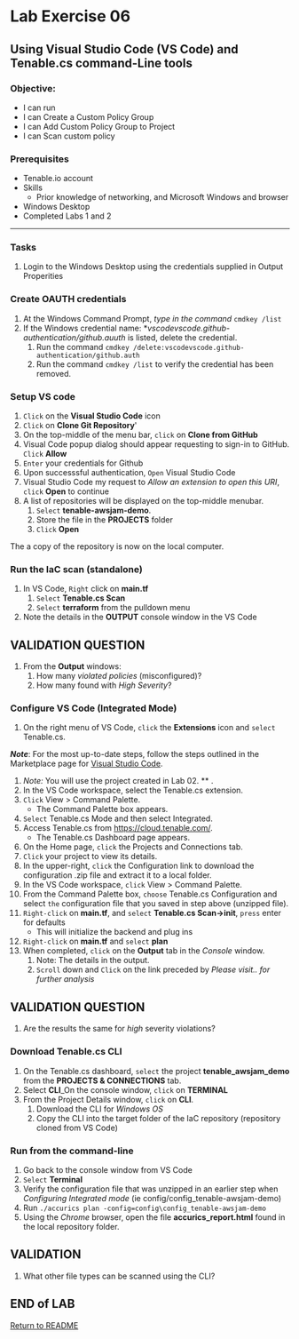 # Lab Exercise 06

## Using Visual Studio Code (VS Code) and Tenable.cs command-Line tools

### Objective:

- I can run 
- I can Create a Custom Policy Group
- I can Add Custom Policy Group to Project
- I can Scan custom policy  

### Prerequisites
- Tenable.io account
- Skills
  - Prior knowledge of networking, and Microsoft Windows and browser
- Windows Desktop
- Completed Labs 1 and 2
____

### Tasks


1.  Login to the Windows Desktop using the credentials supplied in Output Properities

### Create OAUTH credentials

1.  At the Windows Command Prompt, *type in the command* `cmdkey /list`
1.  If the Windows credential name:  **vscodevscode.github-authentication/github.auuth* is listed, delete the credential.
    1.  Run the command `cmdkey /delete:vscodevscode.github-authentication/github.auth`
    1.  Run the command `cmdkey /list` to verify the credential has been removed.


### Setup VS code

1.  `Click` on the **Visual Studio Code** icon
1.  `Click` on **Clone Git Repository**'
1.  On the top-middle of the menu bar, `click` on **Clone from GitHub**
1.  Visual Code popup dialog should appear requesting to sign-in to GitHub.  `Click` **Allow**
1.  `Enter` your credentials for Github
1.  Upon successsful authentication, `Open` Visual Studio Code
1.  Visual Studio Code my request to *Allow an extension to open this URI*, `click` **Open** to continue
1.  A list of repositories will be displayed on the top-middle menubar.
    1.  `Select` **tenable-awsjam-demo**.
    1.  Store the file in the **PROJECTS** folder
    1.  `Click` **Open**

The a copy of the repository is now on the local computer.

### Run the IaC scan (standalone)

1.  In VS Code, `Right` click on **main.tf**
    1.  `Select` **Tenable.cs Scan**
    1.  `Select` **terraform** from the pulldown menu
1.  Note the details in the **OUTPUT** console window in the VS Code 

## VALIDATION QUESTION

1.  From the **Output** windows:
    1.  How many *violated policies* (misconfigured)?
    1.  How many found with *High Severity*?



### Configure VS Code (Integrated Mode)
 
1.  On the right menu of VS Code, `click` the **Extensions** icon and `select` Tenable.cs.

***Note***:  For the most up-to-date steps, follow the steps outlined in the Marketplace page for [Visual Studio Code](https://marketplace.visualstudio.com/items?itemName=AccuricsInc.accurics-iac).


1.  *Note:* You will use the project created in Lab 02.  **
.
1.  In the VS Code workspace, select the Tenable.cs extension.
1.  `Click` View > Command Palette.
    - The Command Palette box appears.
1.  `Select` Tenable.cs Mode and then select Integrated.
1.  Access Tenable.cs from https://cloud.tenable.com/.
    - The Tenable.cs Dashboard page appears.
1.  On the Home page, `click` the Projects and Connections tab.
1.  `Click` your project to view its details.
1.  In the upper-right, `click` the Configuration link to download the configuration .zip file and extract it to a local folder.
1.  In the VS Code workspace, `click` View > Command Palette.
1.  From the Command Palette box, `choose` Tenable.cs Configuration and select `the` configuration file that you saved in step above (unzipped file).
1.  `Right-click` on **main.tf**, and `select` **Tenable.cs Scan->init**, `press` enter for defaults
    - This will initialize the backend and plug ins
1.  `Right-click` on **main.tf** and `select` **plan**
1.  When completed, `click` on the **Output** tab in the *Console* window.
    1.   Note:  The details in the output.
    1.  `Scroll` down and `Click` on the link preceded by *Please visit.. for further analysis*

## VALIDATION QUESTION

1.  Are the results the same for *high* severity violations?


### Download Tenable.cs CLI

1.  On the Tenable.cs dashboard, `select` the project **tenable_awsjam_demo** from the **PROJECTS & CONNECTIONS** tab.
1.  Select **CLI**_On the console window, `click` on **TERMINAL**
1.  From the Project Details window, `click` on **CLI**.
    1.  Download the CLI for *Windows OS*
    1.  Copy the CLI into the target folder of the IaC repository (repository cloned from VS Code)


### Run from the command-line

1.  Go back to the console window from VS Code
1.  `Select` **Terminal**
1.  Verify the configuration file that was unzipped in an earlier step when *Configuring Integrated mode* (ie config/config_tenable-awsjam-demo)
1.  Run `./accurics plan -config=config\config_tenable-awsjam-demo`
1.  Using the *Chrome* browser,  open the file **accurics_report.html** found in the local repository folder.


## VALIDATION

1.  What other file types can be scanned using the CLI?


## END of LAB



[Return to README](https://github.com/rickdevera/tenable_immersion_day/blob/main/README.md)